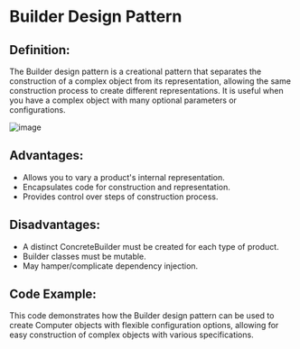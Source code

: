 
# Builder Design Pattern

## Definition:
The Builder design pattern is a creational pattern that separates the construction 
of a complex object from its representation, allowing the same construction process 
to create different representations. 
It is useful when you have a complex object with many optional parameters or configurations.

![image](https://github.com/DanSaada/Design-Patterns-Playground/assets/112869076/62e6a4b6-f8c3-46cf-890f-1ab697691151)

## Advantages:
* Allows you to vary a product's internal representation.
* Encapsulates code for construction and representation.
* Provides control over steps of construction process.

## Disadvantages:
* A distinct ConcreteBuilder must be created for each type of product.
* Builder classes must be mutable.
* May hamper/complicate dependency injection.

## Code Example:
This code demonstrates how the Builder design pattern can be used to create Computer objects 
with flexible configuration options, allowing for easy construction of complex objects with 
various specifications.


